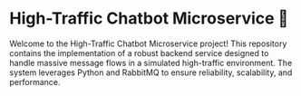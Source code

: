 # High-Traffic Chatbot Microservice 🌟

Welcome to the High-Traffic Chatbot Microservice project! This repository contains the implementation of a robust backend service designed to handle massive message flows in a simulated high-traffic environment. The system leverages Python and RabbitMQ to ensure reliability, scalability, and performance.
